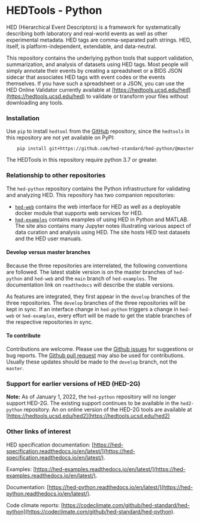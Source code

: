 # HEDTools - Python
HED (Hierarchical Event Descriptors) is a framework for systematically describing
both laboratory and real-world events as well as other experimental metadata.
HED tags are comma-separated path strings.
HED, itself, is platform-independent, extendable, and data-neutral. 

This repository contains the underlying python tools that support validation,
summarization, and analysis of datasets using HED tags.
Most people will simply annotate their events by creating a spreadsheet
or a BIDS JSON sidecar that associates HED tags with event codes or the events themselves.
If you have such a spreadsheet or a JSON, 
you can use the HED Online Validator currently available at 
[https://hedtools.ucsd.edu/hed](https://hedtools.ucsd.edu/hed) to validate or transform
your files without downloading any tools.

### Installation
Use `pip` to install `hedtool` from the 
[GitHub](https://github.com/hed-standard/hed-python) repository,
since the `hedtools` in this repository are not yet available on PyPI:

   ```
       pip install git+https://github.com/hed-standard/hed-python/@master
   ```

The HEDTools in this repository require python 3.7 or greater.

### Relationship to other repositories

The `hed-python` repository contains the Python infrastructure for validating
and analyzing HED. This repository has two companion repositories:
- [`hed-web`](https://github.com/hed-standard/hed-web) contains the web interface
for HED as well as a deployable docker module that supports web services for HED.
- [`hed-examples`](https://github.com/hed-standard/hed-examples) contains examples of
using HED in Python and MATLAB.
The site also contains many Jupyter notes illustrating
various aspect of data curation and analysis using HED.
The site hosts HED test datasets and the HED user manuals.

#### Develop versus master branches

Because the three repositories are interrelated, the following conventions are followed.
The latest stable version is on the master branches of `hed-python` and `hed-web` and the
`main` branch of `hed-examples`.
The documentation link on `readthedocs` will describe the stable versions.

As features are integrated, they first appear in the `develop` branches of the
three repositories.
The `develop` branches of the three repositories will be kept in sync.
If an interface change in `hed-python` triggers a change in `hed-web` or `hed-examples`,
every effort will be made to get the stable branches of the respective repositories in
sync.

#### To contribute

Contributions are welcome.
Please use the [Github issues](https://github.com/hed-standard/hed-python/issues)
for suggestions or bug reports.
The [Github pull request](https://github.com/hed-standard/hed-python/pulls)
may also be used for contributions.
Usually these updates should be made to the `develop` branch, not the `master`.

### Support for earlier versions of HED (HED-2G)

**Note:** As of January 1, 2022, the `hed-python` repository will no longer support HED-2G. 
The existing support continues to be available in the `hed2-python` repository.
An on online version of the HED-2G tools are available at 
[https://hedtools.ucsd.edu/hed2](https://hedtools.ucsd.edu/hed2)


### Other links of interest

HED specification documentation: [https://hed-specification.readthedocs.io/en/latest/](https://hed-specification.readthedocs.io/en/latest/).

Examples: [https://hed-examples.readthedocs.io/en/latest/](https://hed-examples.readthedocs.io/en/latest/).

Documentation: [https://hed-python.readthedocs.io/en/latest/](https://hed-python.readthedocs.io/en/latest/).

Code climate reports: [https://codeclimate.com/github/hed-standard/hed-python](https://codeclimate.com/github/hed-standard/hed-python).
